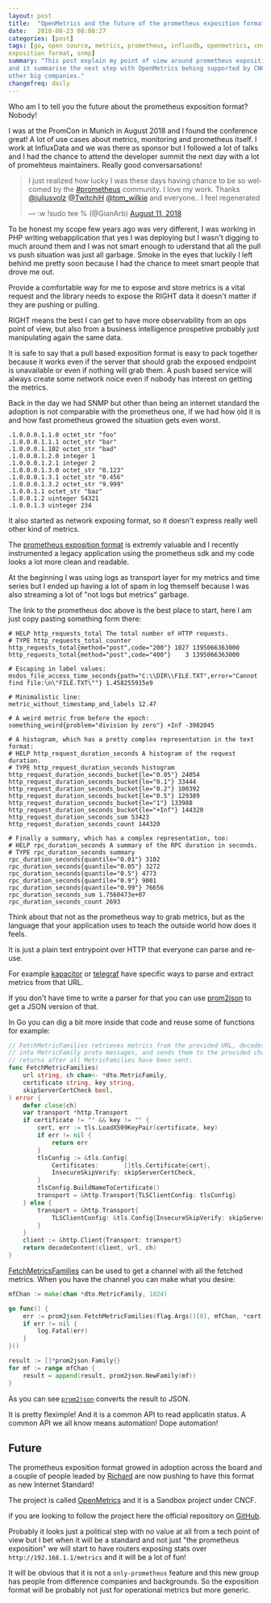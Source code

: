 ```yaml
---
layout: post
title:  "OpenMetrics and the future of the prometheus exposition format"
date:   2018-08-23 08:08:27
categories: [post]
tags: [go, open source, metrics, prometheus, influxdb, openmetrics, cncf, oss,
exposition format, snmp]
summary: "This post explain my point of view around prometheus exposition format
and it summarise the next step with OpenMetrics behing supported by CNCF and
other big companies."
changefreq: daily
---
```

Who am I to tell you the future about the prometheus exposition format? Nobody!

I was at the PromCon in Munich in August 2018 and I found the conference great!
A lot of use cases about metrics, monitoring and prometheus itself. I work
at InfluxData and we was there as sponsor but I followed a lot of talks and I
had the chance to attend the developer summit the next day with a lot of
promehteus maintainers. Really good conversarsations!

<blockquote class="twitter-tweet tw-align-center" data-lang="en"><p lang="en" dir="ltr">I just
realized how lucky I was these days having chance to be so welcomed by the <a
href="https://twitter.com/hashtag/prometheus?src=hash&amp;ref_src=twsrc%5Etfw">#prometheus</a>
community. I love my work. Thanks <a
href="https://twitter.com/juliusvolz?ref_src=twsrc%5Etfw">@juliusvolz</a> <a
href="https://twitter.com/TwitchiH?ref_src=twsrc%5Etfw">@TwitchiH</a> <a
href="https://twitter.com/tom_wilkie?ref_src=twsrc%5Etfw">@tom_wilkie</a> and
everyone.. I feel regenerated</p>&mdash; :w !sudo tee % (@GianArb) <a
href="https://twitter.com/GianArb/status/1028414240535793664?ref_src=twsrc%5Etfw">August
11, 2018</a></blockquote>
<script async src="https://platform.twitter.com/widgets.js" charset="utf-8"></script>


To be honest my scope few years ago was very different, I was working in PHP
writing webapplication that yes I was deploying but I wasn't digging to much
around them and I was not smart enough to uderstand that all the pull vs push situation was just all garbage.
Smoke in the eyes that luckily I left behind me pretty soon because I had the
chance to meet smart people that drove me out.

Provide a comfortable way for me to expose and store metrics is a vital
request and the library needs to expose the RIGHT data it doesn't matter if they
are pushing or pulling.

RIGHT means the best I can get to have more observability from an ops point of
view, but also from a business intelligence prospetive probably just
manipulating again the same data.

It is safe to say that a pull based exposition format is easy to pack together
because it works even if the server that should grab the exposed endpoint is
unavailable or even if nothing will grab them. A push based service will always
create some network noice even if nobody has interest on getting the metrics.

Back in the day we had SNMP but other than being an internet standard the
adoption is not comparable with the prometheus one, if we had how old it is and
how fast prometheus growed the situation gets even worst.

```
.1.0.0.0.1.1.0 octet_str "foo"
.1.0.0.0.1.1.1 octet_str "bar"
.1.0.0.0.1.102 octet_str "bad"
.1.0.0.0.1.2.0 integer 1
.1.0.0.0.1.2.1 integer 2
.1.0.0.0.1.3.0 octet_str "0.123"
.1.0.0.0.1.3.1 octet_str "0.456"
.1.0.0.0.1.3.2 octet_str "9.999"
.1.0.0.1.1 octet_str "baz"
.1.0.0.1.2 uinteger 54321
.1.0.0.1.3 uinteger 234
```

It also started as network exposing format, so it doesn't express really well
other kind of metrics.

The [prometheus exposition
format](https://github.com/prometheus/docs/blob/master/content/docs/instrumenting/exposition_formats.md)
is extremly valuable and I recently instrumented a legacy application using the
prometheus sdk and my code looks a lot more clean and readable.

At the beginning I was using logs as transport layer for my metrics and time
series but I ended up having a lot of spam in log themself because I was also
streaming a lot of "not logs but metrics" garbage.

The link to the prometheus doc above is the best place to start, here I am just
copy pasting something form there:

```
# HELP http_requests_total The total number of HTTP requests.
# TYPE http_requests_total counter
http_requests_total{method="post",code="200"} 1027 1395066363000
http_requests_total{method="post",code="400"}    3 1395066363000

# Escaping in label values:
msdos_file_access_time_seconds{path="C:\\DIR\\FILE.TXT",error="Cannot find file:\n\"FILE.TXT\""} 1.458255915e9

# Minimalistic line:
metric_without_timestamp_and_labels 12.47

# A weird metric from before the epoch:
something_weird{problem="division by zero"} +Inf -3982045

# A histogram, which has a pretty complex representation in the text format:
# HELP http_request_duration_seconds A histogram of the request duration.
# TYPE http_request_duration_seconds histogram
http_request_duration_seconds_bucket{le="0.05"} 24054
http_request_duration_seconds_bucket{le="0.1"} 33444
http_request_duration_seconds_bucket{le="0.2"} 100392
http_request_duration_seconds_bucket{le="0.5"} 129389
http_request_duration_seconds_bucket{le="1"} 133988
http_request_duration_seconds_bucket{le="+Inf"} 144320
http_request_duration_seconds_sum 53423
http_request_duration_seconds_count 144320

# Finally a summary, which has a complex representation, too:
# HELP rpc_duration_seconds A summary of the RPC duration in seconds.
# TYPE rpc_duration_seconds summary
rpc_duration_seconds{quantile="0.01"} 3102
rpc_duration_seconds{quantile="0.05"} 3272
rpc_duration_seconds{quantile="0.5"} 4773
rpc_duration_seconds{quantile="0.9"} 9001
rpc_duration_seconds{quantile="0.99"} 76656
rpc_duration_seconds_sum 1.7560473e+07
rpc_duration_seconds_count 2693
```

Think about that not as the prometheus way to grab metrics, but as the language
that your application uses to teach the outside world how does it feels.

It is just a plain text entrypoint over HTTP that everyone can parse and re-use.

For example
[kapacitor](https://www.influxdata.com/time-series-platform/kapacitor/) or
[telegraf](https://www.influxdata.com/time-series-platform/telegraf/) have
specific ways to parse and extract metrics from that URL.

If you don't have time to write a parser for that you can use
[prom2json](https://github.com/prometheus/prom2json) to get a JSON version of
that.

In Go you can dig a bit more inside that code and reuse some of functions for
example:

```go
// FetchMetricFamilies retrieves metrics from the provided URL, decodes them
// into MetricFamily proto messages, and sends them to the provided channel. It
// returns after all MetricFamilies have been sent.
func FetchMetricFamilies(
	url string, ch chan<- *dto.MetricFamily,
	certificate string, key string,
	skipServerCertCheck bool,
) error {
	defer close(ch)
	var transport *http.Transport
	if certificate != "" && key != "" {
		cert, err := tls.LoadX509KeyPair(certificate, key)
		if err != nil {
			return err
		}
		tlsConfig := &tls.Config{
			Certificates:       []tls.Certificate{cert},
			InsecureSkipVerify: skipServerCertCheck,
		}
		tlsConfig.BuildNameToCertificate()
		transport = &http.Transport{TLSClientConfig: tlsConfig}
	} else {
		transport = &http.Transport{
			TLSClientConfig: &tls.Config{InsecureSkipVerify: skipServerCertCheck},
		}
	}
	client := &http.Client{Transport: transport}
	return decodeContent(client, url, ch)
}
```
[FetchMetricsFamilies](https://github.com/prometheus/prom2json/blob/master/prom2json.go#L123) can be used to get a channel with all the fetched
metrics. When you have the channel you can make what you desire:

```go
mfChan := make(chan *dto.MetricFamily, 1024)

go func() {
    err := prom2json.FetchMetricFamilies(flag.Args()[0], mfChan, *cert, *key, *skipServerCertCheck)
    if err != nil {
        log.Fatal(err)
    }
}()

result := []*prom2json.Family{}
for mf := range mfChan {
    result = append(result, prom2json.NewFamily(mf))
}
```

As you can see
[`prom2json`](https://github.com/prometheus/prom2json/blob/master/cmd/prom2json/main.go#L42)
converts the result to JSON.

It is pretty fleximple! And it is a common API to read applicatin status. A
common API we all know means automation! Dope automation!

## Future
The prometheus exposition format growed in adoption across the board and a
couple of people leaded by [Richard](https://twitter.com/TwitchiH) are now pushing
to have this format as new Internet Standard!

The project is called [OpenMetrics](https://openmetrics.io/) and it is a Sandbox
project under CNCF.

if you are looking to follow the project here the official repository on
[GitHub](https://github.com/OpenObservability/OpenMetric).

Probably it looks just a political step with no value at all from a tech point of
view but I bet when it will be a standard and not just "the prometheus
exposition" we will start to have routers exposing stats over
`http://192.168.1.1/metrics` and it will be a lot of fun!

It will be obvious that it is not a `only-prometheus` feature and this new group
has people from difference companies and backgrounds. So the exposition format
will be probably not just for operational metrics but more generic.
